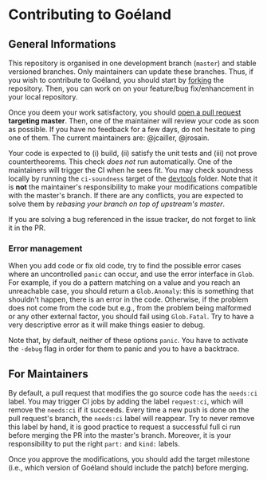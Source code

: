 # Contributing to Goéland

## General Informations

This repository is organised in one development branch (`master`) and stable
versioned branches. Only maintainers can update these branches. Thus, if you
wish to contribute to Goéland, you should start by
[forking](https://github.com/GoelandProver/Goeland/fork) the repository. Then,
you can work on on your feature/bug fix/enhancement in your local repository.

Once you deem your work satisfactory, you should [open a pull
request](https://github.com/GoelandProver/Goeland/compare) **targeting
master**. Then, one of the maintainer will review your code as soon as
possible. If you have no feedback for a few days, do not hesitate to ping one of
them. The current maintainers are: @jcailler, @jrosain.

Your code is expected to (i) build, (ii) satisfy the unit tests and (iii) not
prove countertheorems. This check *does not* run automatically. One of the
maintainers will trigger the CI when he sees fit. You may check soundness
locally by running the `ci-soundness` target of the [devtools](devtools)
folder. Note that it is **not** the maintainer's responsibility to make your
modifications compatible with the master's branch. If there are any conflicts,
you are expected to solve them by *rebasing your branch on top of upstream's
master*.

If you are solving a bug referenced in the issue tracker, do not forget to link
it in the PR.

### Error management

When you add code or fix old code, try to find the possible error cases where an
uncontrolled `panic` can occur, and use the error interface in `Glob`. For example, if you
do a pattern matching on a value and you reach an unreachable case, you should return a
`Glob.Anomaly`: this is something that shouldn't happen, there is an error in the
code. Otherwise, if the problem does not come from the code but e.g., from the problem
being malformed or any other external factor, you should fail using `Glob.Fatal`. Try to
have a very descriptive error as it will make things easier to debug.

Note that, by default, neither of these options `panic`. You have to activate the `-debug`
flag in order for them to panic and you to have a backtrace.

## For Maintainers

By default, a pull request that modifies the go source code has the `needs:ci` label. You
may trigger CI jobs by adding the label `request:ci`, which will remove the `needs:ci` if
it succeeds. Every time a new push is done on the pull request's branch, the `needs:ci`
label will reappear. Try to never remove this label by hand, it is good practice to
request a successful full ci run before merging the PR into the master's branch. Moreover,
it is your responsibility to put the right `part:` and `kind:` labels.

Once you approve the modifications, you should add the target milestone (i.e.,
which version of Goéland should include the patch) before merging.
